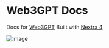 # Web3GPT Docs

Docs for [Web3GPT](https://w3gpt.ai) Built with [Nextra 4](https://nextra.site)

![image](https://github.com/user-attachments/assets/c1383b92-1b72-4562-83f6-fe279d20ab42)

